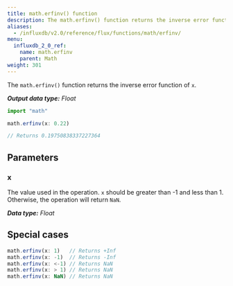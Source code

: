 ```yaml
---
title: math.erfinv() function
description: The math.erfinv() function returns the inverse error function of `x`.
aliases:
  - /influxdb/v2.0/reference/flux/functions/math/erfinv/
menu:
  influxdb_2_0_ref:
    name: math.erfinv
    parent: Math
weight: 301
---
```


The `math.erfinv()` function returns the inverse error function of `x`.

_**Output data type:** Float_

```js
import "math"

math.erfinv(x: 0.22)

// Returns 0.19750838337227364
```

## Parameters

### x
The value used in the operation.
`x` should be greater than -1 and less than 1.
Otherwise, the operation will return `NaN`.

_**Data type:** Float_

## Special cases
```js
math.erfinv(x: 1)   // Returns +Inf
math.erfinv(x: -1)  // Returns -Inf
math.erfinv(x: <-1) // Returns NaN
math.erfinv(x: > 1) // Returns NaN
math.erfinv(x: NaN) // Returns NaN
```
